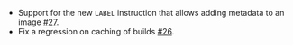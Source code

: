 - Support for the new `LABEL` instruction that allows adding metadata to an image [#27](https://github.com/marcuslonnberg/sbt-docker/pull/27).
- Fix a regression on caching of builds [#26](https://github.com/marcuslonnberg/sbt-docker/pull/26).
